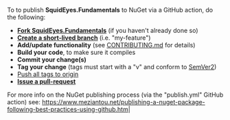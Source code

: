 To to publish **SquidEyes.Fundamentals** to NuGet via a GitHub action, do the following:

* **<a href="https://www.freecodecamp.org/news/how-to-fork-a-github-repository/#:~:text=To%20follow%20along%2C%20browse%20to,created%20under%20your%20GitHub%20account." target="_blank">Fork SquidEyes.Fundamentals</a>** (if you haven't already done so)
* **<a href="https://docs.github.com/en/pull-requests/collaborating-with-pull-requests/proposing-changes-to-your-work-with-pull-requests/creating-and-deleting-branches-within-your-repository" target="_blank">Create a short-lived branch</a>** (i.e. "my-feature")
* **Add/update functionality** (see [CONTRIBUTING.md](https://github.com/squideyes/Basics/blob/master/CONTRIBUTING.md) for details)
* **Build your code**, to make sure it compiles
* **Commit your change(s)**
* **Tag your change** (tags must start with a "v" and conform to <a href="https://semver.org/" target="_blank">SemVer2</a>)
* <a href="https://stackoverflow.com/questions/71379079/visual-studio-2022-git-push-tags#:~:text=You%20should%20go%20to%20team,push%20all%20tags%20to%20origin." target="_blank">Push all tags to origin</a>
* **<a href="https://docs.github.com/en/desktop/contributing-and-collaborating-using-github-desktop/working-with-your-remote-repository-on-github-or-github-enterprise/creating-an-issue-or-pull-request" target="_blank">Issue a pull-request</a>**




For more info on the NuGet publishing process (via the "publish.yml" GitHub action) see: 
<a href="https://www.meziantou.net/publishing-a-nuget-package-following-best-practices-using-github.htm" target="_blank">https://www.meziantou.net/publishing-a-nuget-package-following-best-practices-using-github.htm</a>|
